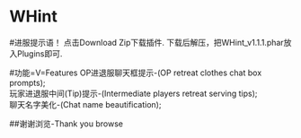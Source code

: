 # WHint
#进服提示语！
点击Download Zip下载插件.
下载后解压，把WHint_v1.1.1.phar放入Plugins即可.


#功能=V=Features
OP进退服聊天框提示-(OP retreat clothes chat box prompts);                                           
玩家进退服中间(Tip)提示-(Intermediate players retreat serving tips);                                              
聊天名字美化-(Chat name beautification);

##谢谢浏览-Thank you browse
